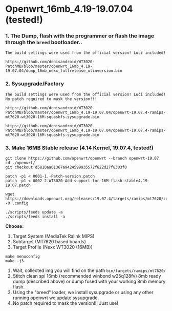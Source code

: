 # Openwrt_16mb_4.19-19.07.04 (tested!)


### 1. The Dump, flash with the programmer or flash the image through the ```breed``` bootloader.. 

```
The build settings were used from the official version! Luci included!

https://github.com/denisandroid/WT3020-PatchMB/blob/master/openwrt_16mb_4.19-19.07.04/dump_16mb_nexx_fullrelease_ulinversion.bin
```

### 2. Sysupgrade/Factory

```
The build settings were used from the official version! Luci included!
No patch required to mask the version!!!

https://github.com/denisandroid/WT3020-PatchMB/blob/master/openwrt_16mb_4.19-19.07.04/openwrt-19.07.4-ramips-mt7620-wt3020-16M-squashfs-sysupgrade.bin

https://github.com/denisandroid/WT3020-PatchMB/blob/master/openwrt_16mb_4.19-19.07.04/openwrt-19.07.4-ramips-mt7620-wt3020-16M-squashfs-sysupgrade.bin
```



### 3. Make 16MB Stable release (4.14 Kernel, 19.07.4, tested!)

```
git clone https://github.com/openwrt/openwrt --branch openwrt-19.07
cd ./openwrt/
git checkout d5810aa61367a9424599935572f622d27f8303f0

patch -p1 < 0001-1.-Patch-version.patch
patch -p1 < 0002-2.WT3020-Add-support-for-16M-flash-stable4.19-19.07.patch

wget https://downloads.openwrt.org/releases/19.07.4/targets/ramips/mt7620/config.buildinfo -O .config

./scripts/feeds update -a
./scripts/feeds install -a

```

<b>Choose:</b>
1. Target System (MediaTek Ralink MIPS)
2. Subtarget (MT7620 based boards)
3. Target Profile (Nexx WT3020 (16MB))

```
make menuconfig
make -j3
```

1. Wait, collected img you will find on the path ```bin/targets/ramips/mt7620/```
2. Stitch clean spi 16mb (recommended winbond w25q128fv) 8mb ready dump (described above) or dump fused with your working 8mb memory flash.
3. Using the "breed" loader, we install sysupgrade or using any other running openwrt we update sysupgrade.
4. No patch required to mask the version!!! Just use!

